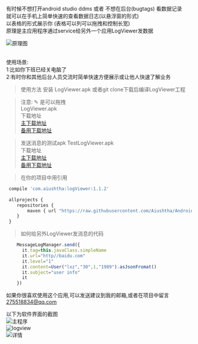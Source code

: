 有时候不想打开android studio ddms 或者 不想在后台(bugtags) 看数据记录</br>
就可以在手机上简单快速的查看数据日志(以悬浮窗的形式)</br>
 以表格的形式展示你 (表格可以列可以拖拽和控制长宽)</br>
原理是主应用程序通过service给另外一个应用LogViewer发数据</br>



![原理图](http://aiushtha-github.stor.sinaapp.com/%E5%9B%BE%E7%89%87/32B0501A-2A54-473C-825A-BB465D55250D.png)


</br>使用场景:</br>
1:比如你下班已经关电脑了 </br>
2:有时你和其他后台人员交流时简单快速方便展示或让他人快速了解业务</br>


>使用方法 安装 LogViewer.apk 或者git clone下载后编译LogViewer工程

>注意: ✎  是可以拖拽
</br>LogViewer.apk </br>
下载地址 </br>
[主下载地址](https://github.com/Aiushtha/Android-LogViewer/blob/master/LogViewer-release.apk) </br>
[备用下载地址](http://aiushtha-github.stor.sinaapp.com/LogViewer-release.apk) 


>发送消息的测试apk TestLogViewer.apk </br>
 下载地址 </br>
 [主下载地址](https://github.com/Aiushtha/Android-LogViewer/blob/master/test-LogViewer-release.apk) </br>
 [备用下载地址](http://aiushtha-github.stor.sinaapp.com/test-LogViewer-release.apk)


>在你的项目中用引用

``` javascript
 compile 'com.aiushtha:logViewer:1.1.2'
 
 allprojects {
    repositories {
        maven { url "https://raw.githubusercontent.com/Aiushtha/Android-LogViewer//master" }
    }
 }
```
>如何给另外LogViewer发消息的代码

``` javascript
    MessageLogManager.send({ 
      it.tag=this.javaClass.simpleName
      it.url="http//baidu.com"
      it.level="1"
      it.content=User("lxz","30",1,"1989").asJsonFromat()
      it.subject="user info"
      it
    })

```

如果你很喜欢使用这个应用,可以发送建议到我的邮箱,或者在项目中留言 275518834@qq.com



以下为软件界面的截图
</br>
![主程序](http://aiushtha-github.stor.sinaapp.com/%E5%9B%BE%E7%89%87/1.png)
</br>
![logview](http://aiushtha-github.stor.sinaapp.com/%E5%9B%BE%E7%89%87/2.png)
</br>
![详情](http://aiushtha-github.stor.sinaapp.com/%E5%9B%BE%E7%89%87/3.png)